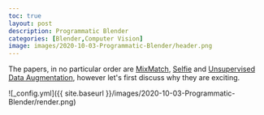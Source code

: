 ```yaml
---
toc: true
layout: post
description: Programmatic Blender
categories: [Blender,Computer Vision]
image: images/2020-10-03-Programmatic-Blender/header.png
---
```


The papers, in no particular order are [MixMatch](https://arxiv.org/abs/1905.02249), [Selfie](https://arxiv.org/abs/1906.02940) and [Unsupervised Data Augmentation](https://arxiv.org/abs/1904.12848), however let's first discuss why they are exciting.


![_config.yml]({{ site.baseurl }}/images/2020-10-03-Programmatic-Blender/render.png)